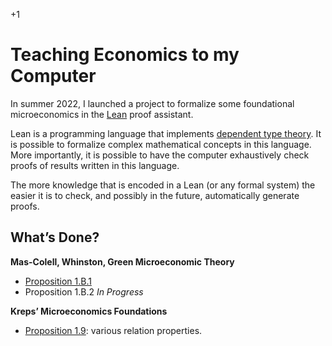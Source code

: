 +1

# Teaching Economics to my Computer

In summer 2022, I launched a project to formalize some foundational microeconomics in the [Lean](https://leanprover.github.io) proof assistant.  


Lean is a programming language that implements [dependent type theory](https://leanprover.github.io/theorem_proving_in_lean/dependent_type_theory.html). It is possible to formalize complex mathematical concepts in this language. More importantly, it is possible to have the computer exhaustively check proofs of results written in this language.  


The more knowledge that is encoded in a Lean (or any formal system) the easier it is to check, and possibly in the future, automatically generate proofs.  


## What’s Done?

**Mas-Colell, Whinston, Green Microeconomic Theory**  

- [Proposition 1.B.1](https://github.com/gregleo-econ/formal-microeconoimcs/blob/main/src/MWG_1_B_1.lean)
- Proposition 1.B.2 *In Progress*

**Kreps’ Microeconomics Foundations**  

- [Proposition 1.9](https://github.com/gregleo-econ/formal-microeconoimcs/blob/main/src/Kreps_Prop_1_9.lean): various relation properties.